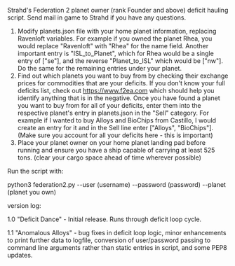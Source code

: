 Strahd's Federation 2 planet owner (rank Founder and above) deficit hauling
script.  Send mail in game to Strahd if you have any questions.

1. Modify planets.json file with your home planet information, replacing
Ravenloft variables.  For example if you owned the planet Rhea, you would
replace "Ravenloft" with "Rhea" for the name field.  Another important entry
is "ISL_to_Planet", which for Rhea would be a single entry of ["se"], and
the reverse "Planet_to_ISL" which would be ["nw"].  Do the same for the
remaining entries under your planet.
2. Find out which planets you want to buy from by checking their exchange
prices for commodities that are your deficits.  If you don't know your full
deficits list, check out https://www.f2ea.com which should help you identify
anything that is in the negative.  Once you have found a planet you want to buy
from for all of your deficits, enter them into the respective planet's entry
in planets.json in the "Sell" category.  For example if I wanted to buy
Alloys and BioChips from Castillo, I would create an entry for it and in the
Sell line enter ["Alloys", "BioChips"].  (Make sure you account for all your
deficits here - this is important)
3. Place your planet owner on your home planet landing pad before running and
ensure you have a ship capable of carrying at least 525 tons.  (clear your
cargo space ahead of time wherever possible)

Run the script with:

python3 federation2.py --user (username) --password (password) --planet (planet you own)

version log:

1.0 "Deficit Dance" - Initial release.  Runs through deficit loop cycle.

1.1 "Anomalous Alloys" - bug fixes in deficit loop logic, minor enhancements
to print further data to logfile, conversion of user/password passing to
command line arguments rather than static entries in script, and some PEP8
updates.
